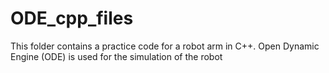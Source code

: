 # ODE_cpp_files
This folder contains a practice code for a robot arm in C++.
Open Dynamic Engine (ODE) is used for the simulation of the robot
